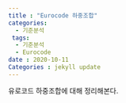 ```yaml
---
title : "Eurocode 하중조합"
categories:
  - 기준분석
 tags:
  - 기준분석
  - Eurocode
date : 2020-10-11
Categories : jekyll update
---
```


유로코드 하중조합에 대해 정리해본다.
